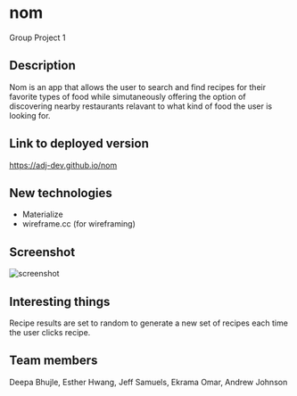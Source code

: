 # nom
Group Project 1

## Description
Nom is an app that allows the user to search and find recipes for their favorite types of food
while simutaneously offering the option of discovering nearby restaurants relavant to what kind of food the user is looking for. 

## Link to deployed version
https://adj-dev.github.io/nom

## New technologies
- Materialize
- wireframe.cc (for wireframing)

## Screenshot
![screenshot](./images/nom-screenshot.png)

## Interesting things
Recipe results are set to random to generate a new set of recipes each time the user clicks recipe. 

## Team members
Deepa Bhujle, Esther Hwang, Jeff Samuels, Ekrama Omar, Andrew Johnson
